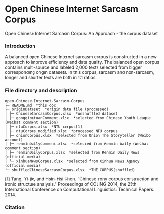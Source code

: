 # Open Chinese Internet Sarcasm Corpus
Open Chinese Internet Sarcasm Corpus: An Approach - the corpus dataset

### Introduction

A balanced open Chinese Internet sarcasm corpus is constructed in a new approach to improve efficiency and data quality. The balanced open corpus contains multi-source and labeled 2,000 texts selected from bigger corresponding origin datasets. In this corpus, sarcasm and non-sarcasm, longer and shorter texts are both in 1:1 ratios. 

### File directory and description

```
open-Chinese-Internet-Sarcasm-Corpus
├─ README.md  *this doc
├─ originDataset  *origin data file (processed)
│ ├─ ChineseSarcasmCorpus.xlsx  *unshuffled dataset
│ ├─ gongqingtuanComment.xlsx  *selected from Chinese Youth League (WeChat comment section)
│ ├─ ntuCorpus.xlsx  *NTU corpus[1]
│ ├─ ntuCorpus_modified.xlsx  *processed NTU corpus
│ ├─ onionCorpus.xlsx  *selected from Onion The Storyteller (Weibo account)
│ ├─ renminDailyComment.xlsx  *selected from Renmin Daily (WeChat comment section)
│ ├─ renminDailyCorpus.xlsx  *selected from Renmin Daily News (official media)
│ └─ xinhuaNewsCorpus.xlsx  *selected from Xinhua News Agency (official media)
└─ shuffledChineseSarcasmCorpus.xlsx  *THE CORPUS(shuffled)
```

[1] Tang, Yi-jie, and Hsin-Hsi Chen. "Chinese irony corpus construction and ironic structure analysis." Proceedings of COLING 2014, the 25th International Conference on Computational Linguistics: Technical Papers. 2014.

### Citation

